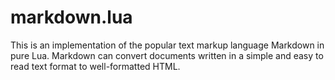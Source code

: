 # markdown.lua
This is an implementation of the popular text markup language Markdown in pure Lua. Markdown can convert documents written in a simple and easy to read text format to well-formatted HTML.
